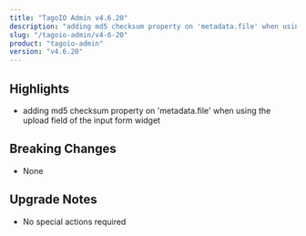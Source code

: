 ```yaml
---
title: "TagoIO Admin v4.6.20"
description: "adding md5 checksum property on 'metadata.file' when using the upload field of the input form widget"
slug: "/tagoio-admin/v4-6-20"
product: "tagoio-admin"
version: "v4.6.20"
---
```


## Highlights

- adding md5 checksum property on 'metadata.file' when using the upload field of the input form widget

## Breaking Changes

- None

## Upgrade Notes

- No special actions required
